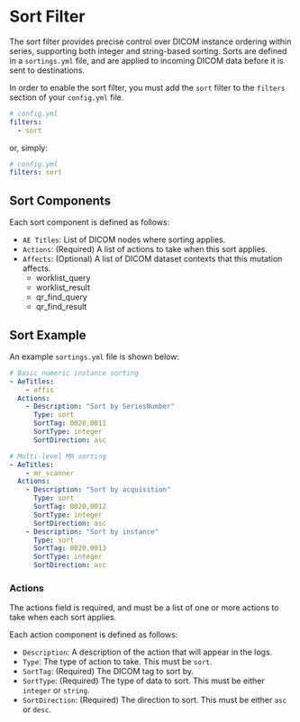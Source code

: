# Sort Filter

The sort filter provides precise control over DICOM instance ordering within series, supporting both integer and string-based sorting. Sorts are defined in a `sortings.yml` file, and are applied to incoming DICOM data before it is sent to destinations.

In order to enable the sort filter, you must add the `sort` filter to the `filters` section of your `config.yml` file.

```yaml
# config.yml
filters:
  - sort
```
or, simply:

```yaml
# config.yml
filters: sort
```
## Sort Components
Each sort component is defined as follows:

- `AE Titles`: List of DICOM nodes where sorting applies.
- `Actions`: (Required) A list of actions to take when this sort applies.
- `Affects`: (Optional) A list of DICOM dataset contexts that this mutation affects. 
  - worklist_query
  - worklist_result
  - qr_find_query
  - qr_find_result


## Sort Example

An example `sortings.yml` file is shown below:

```yaml
# Basic numeric instance sorting
- AeTitles:
    - offis
  Actions:
    - Description: "Sort by SeriesNumber"
      Type: sort
      SortTag: 0020,0011
      SortType: integer
      SortDirection: asc

# Multi-level MR sorting
- AeTitles:
    - mr_scanner
  Actions:
    - Description: "Sort by acquisition"
      Type: sort
      SortTag: 0020,0012
      SortType: integer
      SortDirection: asc
    - Description: "Sort by instance"
      Type: sort
      SortTag: 0020,0013
      SortType: integer
      SortDirection: asc
```

### Actions

The actions field is required, and must be a list of one or more actions to take when each sort applies.

Each action component is defined as follows:

- `Description`:  A description of the action that will appear in the logs.
- `Type`:  The type of action to take. This must be `sort`.
- `SortTag`: (Required) The DICOM tag to sort by.
- `SortType`: (Required) The type of data to sort. This must be either `integer` or `string`.
- `SortDirection`: (Required) The direction to sort. This must be either `asc` or `desc`.